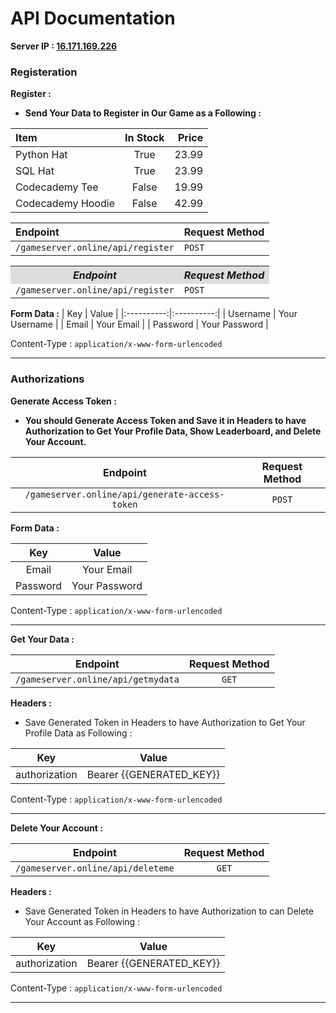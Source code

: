 
# API Documentation

**Server IP : [16.171.169.226](http://16.171.169.226)**

### Registeration

**Register :**
  * **Send Your Data to Register in Our Game as a Following :**

| Item              | In Stock | Price |
| :---------------- | :------: | ----: |
| Python Hat        |   True   | 23.99 |
| SQL Hat           |   True   | 23.99 |
| Codecademy Tee    |  False   | 19.99 |
| Codecademy Hoodie |  False   | 42.99 |
 
| Endpoint   | Request Method   |
|:---------------------------------------- |:-------------------- |
| `/gameserver.online/api/register` | `POST` |

<table>
    <tr style="background-color: #ddd">
        <th><i>Endpoint</i></th>
        <th><i>Request Method</i></th>
    </tr>
    <tr>
        <td><code>/gameserver.online/api/register</code></td>
        <td><code>POST</code></td>
    </tr>
</table>

**Form Data :**
| Key   | Value   |
|:----------:|:----------:|
| Username | Your Username |
| Email | Your Email |
| Password | Your Password |

Content-Type : `application/x-www-form-urlencoded`

---

### Authorizations

**Generate Access Token :**
  * **You should Generate Access Token and Save it in Headers to have Authorization to Get Your Profile Data, Show Leaderboard, and Delete Your Account.**

| Endpoint   | Request Method   |
|:----------:|:----------:|
| `/gameserver.online/api/generate-access-token` | `POST` |

**Form Data :**

| Key   | Value   |
|:----------:|:----------:|
| Email | Your Email |
| Password | Your Password |

Content-Type : `application/x-www-form-urlencoded`

---

**Get Your Data :**

| Endpoint   | Request Method   |
|:----------:|:----------:|
| `/gameserver.online/api/getmydata` | `GET` |

**Headers :**
  * Save Generated Token in Headers to have Authorization to Get Your Profile Data as Following :

| Key   | Value   |
|:----------:|:----------:|
| authorization | Bearer {{GENERATED_KEY}} |

Content-Type : `application/x-www-form-urlencoded`

---

**Delete Your Account :**

| Endpoint   | Request Method   |
|:----------:|:----------:|
| `/gameserver.online/api/deleteme` | `GET` |

**Headers :**
  * Save Generated Token in Headers to have Authorization to can Delete Your Account as Following :

| Key   | Value   |
|:----------:|:----------:|
| authorization | Bearer {{GENERATED_KEY}} |

Content-Type : `application/x-www-form-urlencoded`

---
